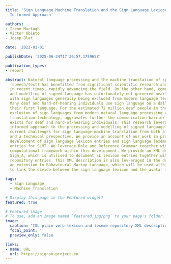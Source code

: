 ```yaml
---
title: 'Sign Language Machine Translation and the Sign Language Lexicon: A Linguistically
  In-formed Approach'

authors:
- Irene Murtagh
- Víctor Ubieto
- Josep Blat

date: '2022-01-01'

publishDate: '2025-06-24T17:36:57.175965Z'

publication_types:
- report

abstract: Natural language processing and the machine translation of spoken language
  (speech/text) has benefitted from significant scientific research and development
  in recent times, rapidly advancing the field. On the other hand, computational processing
  and modelling of signed language has unfortunately not garnered nearly as much interest,
  with sign languages generally being excluded from modern language technologies.
  Many deaf and hard-of-hearing individuals use sign language on a daily basis as
  their first language. For the estimated 72 million deaf people in the world, the
  exclusion of sign languages from modern natural language processing and machine
  translation technology, aggravates further the communication barrier that already
  exists for deaf and hard-of-hearing individuals. This research leverages a linguistically
  informed approach to the processing and modelling of signed language. We outline
  current challenges for sign language machine translation from both a linguistic
  and a technical prespective. We provide an account of our work in progress in the
  development of sign language lexicon entries and sign language lexeme repository
  entries for SLMT. We leverage Role and Reference Grammar together with the Sign_A
  computational framework within this development. We provide an XML description for
  Sign_A, which is utilised to document SL lexicon entries together with SL lexeme
  repository entries. This XML description is also lev-eraged in the development of
  an extension to Bahavioural Markup Language, which will be used within this development
  to link the divide between the sign language lexicon and the avatar animation interface.

tags:
  - Sign Language
  - Machine Translation

# Display this page in the Featured widget?
featured: true

# Featured image
# To use, add an image named `featured.jpg/png` to your page's folder.
image:
  caption: "ISL plain verb lexicon and lexeme repository XML description."
  focal_point: ''
  preview_only: false

links:
- name: URL
  url: https://signon-project.eu
---
```

